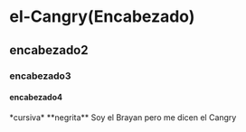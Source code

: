 # el-Cangry(Encabezado)
## encabezado2
### encabezado3
#### encabezado4
<cita-comentario>
*cursiva*  
**negrita**  
Soy el Brayan pero me dicen el Cangry
